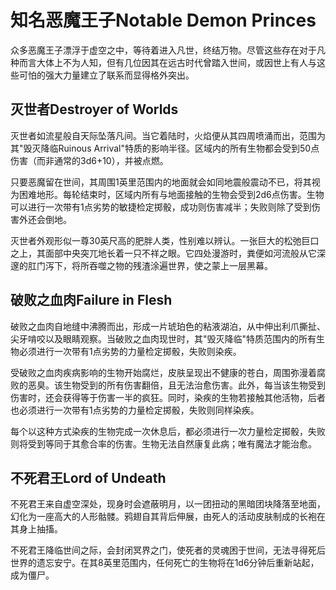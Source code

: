 # 知名恶魔王子Notable Demon Princes

众多恶魔王子漂浮于虚空之中，等待着进入凡世，终结万物。尽管这些存在对于凡种而言大体上不为人知，但有几位因其在远古时代曾踏入世间，或因世上有人与这些可怕的强大力量建立了联系而显得格外突出。

## 灭世者Destroyer of Worlds

灭世者如流星般自天际坠落凡间。当它着陆时，火焰便从其四周喷涌而出，范围为其"毁灭降临Ruinous
Arrival"特质的影响半径。区域内的所有生物都会受到50点伤害（而非通常的3d6+10），并被点燃。

只要恶魔留在世间，其周围1英里范围内的地面就会如同地震般震动不已，将其视为困难地形。每轮结束时，区域内所有与地面接触的生物会受到2d6点伤害。生物可以进行一次带有1点劣势的敏捷检定掷骰，成功则伤害减半；失败则除了受到伤害外还会倒地。

灭世者外观形似一尊30英尺高的肥胖人类，性别难以辨认。一张巨大的松弛巨口之上，其面部中央突兀地长着一只不祥之眼。它四处漫游时，粪便如河流般从它深邃的肛门泻下，将所吞噬之物的残渣涂遍世界，使之蒙上一层黑幕。

## 破败之血肉Failure in Flesh

破败之血肉自地缝中沸腾而出，形成一片琥珀色的粘液湖泊，从中伸出利爪撕扯、尖牙啃咬以及眼睛观察。当破败之血肉现世时，其"毁灭降临"特质范围内的所有生物必须进行一次带有1点劣势的力量检定掷骰，失败则染疾。

受破败之血肉疾病影响的生物开始腐烂，皮肤呈现出不健康的苍白，周围弥漫着腐败的恶臭。该生物受到的所有伤害翻倍，且无法治愈伤害。此外，每当该生物受到伤害时，还会获得等于伤害一半的疯狂。同时，染疾的生物若接触其他活物，后者也必须进行一次带有1点劣势的力量检定掷骰，失败则同样染疾。

每个以这种方式染疾的生物完成一次休息后，都必须进行一次力量检定掷骰，失败则将受到等同于其愈合率的伤害。生物无法自然康复此病；唯有魔法才能治愈。

## 不死君王Lord of Undeath

不死君王来自虚空深处，现身时会遮蔽明月，以一团扭动的黑暗团块降落至地面，幻化为一座高大的人形骷髅。鸦翅自其背后伸展，由死人的活动皮肤制成的长袍在其身上抽搐。

不死君王降临世间之际，会封闭冥界之门，使死者的灵魂困于世间，无法寻得死后世界的遗忘安宁。在其8英里范围内，任何死亡的生物将在1d6分钟后重新站起，成为僵尸。
